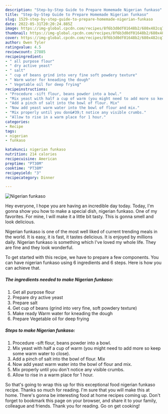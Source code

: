 ```yaml
---
description: "Step-by-Step Guide to Prepare Homemade Nigerian funkaso"
title: "Step-by-Step Guide to Prepare Homemade Nigerian funkaso"
slug: 1529-step-by-step-guide-to-prepare-homemade-nigerian-funkaso
date: 2022-05-31T20:20:24.885Z
image: https://img-global.cpcdn.com/recipes/8f6b3d0df01648b2/680x482cq70/nigerian-funkaso-recipe-main-photo.jpg
thumbnail: https://img-global.cpcdn.com/recipes/8f6b3d0df01648b2/680x482cq70/nigerian-funkaso-recipe-main-photo.jpg
cover: https://img-global.cpcdn.com/recipes/8f6b3d0df01648b2/680x482cq70/nigerian-funkaso-recipe-main-photo.jpg
author: Owen Tyler
ratingvalue: 4.5
reviewcount: 27885
recipeingredient:
- " all purpose flour"
- " dry active yeast"
- " salt"
- " cup of beans grind into very fine soft powdery texture"
- " Warm water for kneading the dough"
- " Vegetable oil for deep frying"
recipeinstructions:
- "Procedure -sift flour, beans powder into a bowl."
- "Mix yeast with half a cup of warm (you might need to add more so keep some warm water to close)."
- "Add a pinch of salt into the bowl of flour. Mix"
- "Now add yeast warm water into the bowl of flour and mix."
- "Mix properly until you don&#39;t notice any visible crumbs."
- "Allow to rise in a warm place for 1 hour."
categories:
- Recipe
tags:
- nigerian
- funkaso

katakunci: nigerian funkaso 
nutrition: 214 calories
recipecuisine: American
preptime: "PT30M"
cooktime: "PT38M"
recipeyield: "3"
recipecategory: Dinner

---
```



![Nigerian funkaso](https://img-global.cpcdn.com/recipes/8f6b3d0df01648b2/680x482cq70/nigerian-funkaso-recipe-main-photo.jpg)

Hey everyone, I hope you are having an incredible day today. Today, I'm gonna show you how to make a special dish, nigerian funkaso. One of my favorites. For mine, I will make it a little bit tasty. This is gonna smell and look delicious.



Nigerian funkaso is one of the most well liked of current trending meals in the world. It is easy, it is fast, it tastes delicious. It is enjoyed by millions daily. Nigerian funkaso is something which I've loved my whole life. They are fine and they look wonderful.


To get started with this recipe, we have to prepare a few components. You can have nigerian funkaso using 6 ingredients and 6 steps. Here is how you can achieve that.

<!--inarticleads1-->

##### The ingredients needed to make Nigerian funkaso:

1. Get  all purpose flour
1. Prepare  dry active yeast
1. Prepare  salt
1. Get  cup of beans (grind into very fine, soft powdery texture)
1. Make ready  Warm water for kneading the dough
1. Prepare  Vegetable oil for deep frying




<!--inarticleads2-->

##### Steps to make Nigerian funkaso:

1. Procedure -sift flour, beans powder into a bowl.
1. Mix yeast with half a cup of warm (you might need to add more so keep some warm water to close).
1. Add a pinch of salt into the bowl of flour. Mix
1. Now add yeast warm water into the bowl of flour and mix.
1. Mix properly until you don&#39;t notice any visible crumbs.
1. Allow to rise in a warm place for 1 hour.




So that's going to wrap this up for this exceptional food nigerian funkaso recipe. Thanks so much for reading. I'm sure that you will make this at home. There's gonna be interesting food at home recipes coming up. Don't forget to bookmark this page on your browser, and share it to your family, colleague and friends. Thank you for reading. Go on get cooking!
